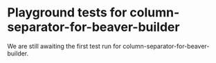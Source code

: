 # Playground tests for column-separator-for-beaver-builder
We are still awaiting the first test run for column-separator-for-beaver-builder.

